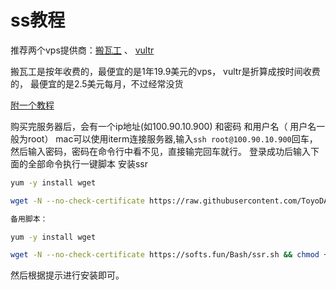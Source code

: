# ss教程

推荐两个vps提供商：[搬瓦工](https://bwh1.net/index.php) 、 [vultr](http://www.vultr.com)

搬瓦工是按年收费的，最便宜的是1年19.9美元的vps，
vultr是折算成按时间收费的， 最便宜的是2.5美元每月，不过经常没货

[附一个教程](https://github.com/Alvin9999/new-pac/wiki/%E8%87%AA%E5%BB%BAss%E6%9C%8D%E5%8A%A1%E5%99%A8%E6%95%99%E7%A8%8B)

购买完服务器后，会有一个ip地址(如100.90.10.900) 和密码 和用户名（ 用户名一般为root）
mac可以使用iterm连接服务器,输入`ssh root@100.90.10.900`回车，然后输入密码，密码在命令行中看不见，直接输完回车就行。
登录成功后输入下面的全部命令执行一键脚本 安装ssr

```bash
yum -y install wget

wget -N --no-check-certificate https://raw.githubusercontent.com/ToyoDAdoubi/doubi/master/ssr.sh && chmod +x ssr.sh && bash ssr.sh

备用脚本：

yum -y install wget

wget -N --no-check-certificate https://softs.fun/Bash/ssr.sh && chmod +x ssr.sh && bash ssr.sh

```

然后根据提示进行安装即可。